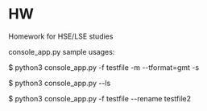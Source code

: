 # HW
Homework for HSE/LSE studies

console_app.py sample usages:

$ python3 console_app.py -f testfile -m --tformat=gmt -s

$ python3 console_app.py --ls

$ python3 console_app.py -f testfile --rename testfile2

